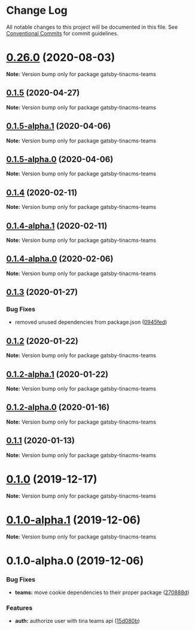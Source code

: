 # Change Log

All notable changes to this project will be documented in this file.
See [Conventional Commits](https://conventionalcommits.org) for commit guidelines.

# [0.26.0](https://github.com/tinacms/tinacms/compare/v0.25.0...v0.26.0) (2020-08-03)

**Note:** Version bump only for package gatsby-tinacms-teams





## [0.1.5](https://github.com/tinacms/tinacms/compare/gatsby-tinacms-teams@0.1.5-alpha.1...gatsby-tinacms-teams@0.1.5) (2020-04-27)

**Note:** Version bump only for package gatsby-tinacms-teams





## [0.1.5-alpha.1](https://github.com/tinacms/tinacms/compare/gatsby-tinacms-teams@0.1.5-alpha.0...gatsby-tinacms-teams@0.1.5-alpha.1) (2020-04-06)

**Note:** Version bump only for package gatsby-tinacms-teams





## [0.1.5-alpha.0](https://github.com/tinacms/tinacms/compare/gatsby-tinacms-teams@0.1.4...gatsby-tinacms-teams@0.1.5-alpha.0) (2020-04-06)

**Note:** Version bump only for package gatsby-tinacms-teams





## [0.1.4](https://github.com/tinacms/tinacms/compare/gatsby-tinacms-teams@0.1.4-alpha.1...gatsby-tinacms-teams@0.1.4) (2020-02-11)

**Note:** Version bump only for package gatsby-tinacms-teams





## [0.1.4-alpha.1](https://github.com/tinacms/tinacms/compare/gatsby-tinacms-teams@0.1.4-alpha.0...gatsby-tinacms-teams@0.1.4-alpha.1) (2020-02-11)

**Note:** Version bump only for package gatsby-tinacms-teams





## [0.1.4-alpha.0](https://github.com/tinacms/tinacms/compare/gatsby-tinacms-teams@0.1.3...gatsby-tinacms-teams@0.1.4-alpha.0) (2020-02-06)

**Note:** Version bump only for package gatsby-tinacms-teams





## [0.1.3](https://github.com/tinacms/tinacms/compare/gatsby-tinacms-teams@0.1.2...gatsby-tinacms-teams@0.1.3) (2020-01-27)


### Bug Fixes

* removed unused dependencies from package.json ([0945fed](https://github.com/tinacms/tinacms/commit/0945fed))





## [0.1.2](https://github.com/tinacms/tinacms/compare/gatsby-tinacms-teams@0.1.2-alpha.1...gatsby-tinacms-teams@0.1.2) (2020-01-22)

**Note:** Version bump only for package gatsby-tinacms-teams





## [0.1.2-alpha.1](https://github.com/tinacms/tinacms/compare/gatsby-tinacms-teams@0.1.2-alpha.0...gatsby-tinacms-teams@0.1.2-alpha.1) (2020-01-22)

**Note:** Version bump only for package gatsby-tinacms-teams





## [0.1.2-alpha.0](https://github.com/tinacms/tinacms/compare/gatsby-tinacms-teams@0.1.1...gatsby-tinacms-teams@0.1.2-alpha.0) (2020-01-16)

**Note:** Version bump only for package gatsby-tinacms-teams





## [0.1.1](https://github.com/tinacms/tinacms/compare/gatsby-tinacms-teams@0.1.1-alpha.0...gatsby-tinacms-teams@0.1.1) (2020-01-13)

**Note:** Version bump only for package gatsby-tinacms-teams





# [0.1.0](https://github.com/tinacms/tinacms/compare/gatsby-tinacms-teams@0.1.0-alpha.1...gatsby-tinacms-teams@0.1.0) (2019-12-17)

**Note:** Version bump only for package gatsby-tinacms-teams





# [0.1.0-alpha.1](https://github.com/tinacms/tinacms/compare/gatsby-tinacms-teams@0.1.0-alpha.0...gatsby-tinacms-teams@0.1.0-alpha.1) (2019-12-06)

**Note:** Version bump only for package gatsby-tinacms-teams





# 0.1.0-alpha.0 (2019-12-06)


### Bug Fixes

* **teams:** move cookie dependencies to their proper package ([270888d](https://github.com/tinacms/tinacms/commit/270888d))


### Features

* **auth:** authorize user with tina teams api ([15d080b](https://github.com/tinacms/tinacms/commit/15d080b))
